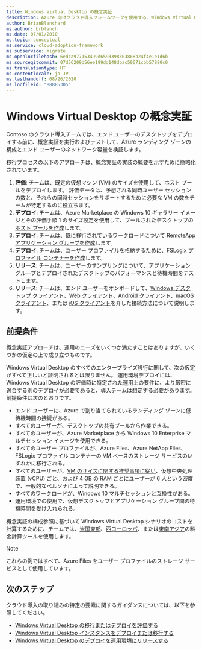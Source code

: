```yaml
---
title: Windows Virtual Desktop の概念実証
description: Azure 向けクラウド導入フレームワークを使用する、Windows Virtual Desktop の移行のベスト プラクティスについて説明します。これにより、複雑さを軽減し、移行プロセスを標準化することができます。
author: BrianBlanchard
ms.author: brblanch
ms.date: 07/01/2010
ms.topic: conceptual
ms.service: cloud-adoption-framework
ms.subservice: migrate
ms.openlocfilehash: 6edca977153499d6593398303808b24f4e1e1d6b
ms.sourcegitcommit: 07d56209d56ee199dd148dbac59671cbb57880c0
ms.translationtype: HT
ms.contentlocale: ja-JP
ms.lasthandoff: 08/26/2020
ms.locfileid: "88885305"
---
```

<!-- cSpell:ignore FSLogix onboards remoteapp macos -->

# <a name="windows-virtual-desktop-proof-of-concept"></a>Windows Virtual Desktop の概念実証

Contoso のクラウド導入チームでは、エンド ユーザーのデスクトップをデプロイする前に、概念実証を実行およびテストして、Azure ランディング ゾーンの構成とエンド ユーザーのネットワーク容量を検証します。

移行プロセスの以下のアプローチは、概念実証の実装の概要を示すために簡略化されています。

1. **評価**: チームは、既定の仮想マシン (VM) のサイズを使用して、ホスト プールをデプロイします。 評価データは、予想される同時ユーザー セッションの数と、それらの同時セッションをサポートするために必要な VM の数をチームが特定するのに役立ちます。
2. **デプロイ**: チームは、Azure Marketplace の Windows 10 ギャラリー イメージとその評価手順 1 のサイズ設定を使用して、プールされたデスクトップの[ホスト プールを作成](/azure/virtual-desktop/create-host-pools-azure-marketplace)します。
3. **デプロイ**: チームは、既に移行されているワークロードについて [RemoteApp アプリケーション グループを作成](/azure/virtual-desktop/manage-app-groups#create-a-remoteapp-group)します。
4. **デプロイ**: チームは、ユーザー プロファイルを格納するために、[FSLogix プロファイル コンテナーを作成](/azure/virtual-desktop/create-host-pools-user-profile)します。
5. **リリース**: チームは、ユーザーのサンプリングについて、アプリケーション グループとデプロイされたデスクトップのパフォーマンスと待機時間をテストします。
6. **リリース**: チームは、エンド ユーザーをオンボードして、[Windows デスクトップ クライアント](/azure/virtual-desktop/connect-windows-7-and-10)、[Web クライアント](/azure/virtual-desktop/connect-web)、[Android クライアント](/azure/virtual-desktop/connect-android)、[macOS クライアント](/azure/virtual-desktop/connect-macos)、または [iOS クライアント](/azure/virtual-desktop/connect-ios)を介した接続方法について説明します。

## <a name="assumptions"></a>前提条件

概念実証アプローチは、運用のニーズをいくつか満たすことはありますが、いくつかの仮定の上で成り立つものです。

Windows Virtual Desktop のすべてのエンタープライズ移行に関して、次の仮定がすべて正しいと証明されるとは限りません。 運用環境デプロイには、Windows Virtual Desktop の評価時に特定された運用上の要件に、より厳密に適合する別のデプロイが必要であると、導入チームは想定する必要があります。 前提条件は次のとおりです。

- エンド ユーザーに、Azure で割り当てられているランディング ゾーンに低待機時間の接続がある。
- すべてのユーザーが、デスクトップの共有プールから作業できる。
- すべてのユーザーが、Azure Marketplace から Windows&nbsp;10 Enterprise マルチセッション イメージを使用できる。
- すべてのユーザー プロファイルが、Azure Files、Azure NetApp Files、FSLogix プロファイル コンテナーの VM ベースのストレージ サービスのいずれかに移行される。
- すべてのユーザーが、[VM のサイズに関する推奨事項に従い](/windows-server/remote/remote-desktop-services/virtual-machine-recs#multi-session-recommendations)、仮想中央処理装置 (vCPU) ごと、および 4&nbsp;GB の RAM ごとにユーザーが 6 人という密度で、一般的なペルソナによって説明できる。
- すべてのワークロードが、Windows&nbsp;10 マルチセッションと互換性がある。
- 運用環境での使用で、仮想デスクトップとアプリケーション グループ間の待機時間を受け入れられる。

概念実証の構成参照に基づいて Windows Virtual Desktop シナリオのコストを計算するために、チームでは、[米国東部](https://azure.com/e/448606254c9a44f88798892bb8e0ef3c)、[西ヨーロッパ](https://azure.com/e/61a376d5f5a641e8ac31d1884ade9e55)、または[東南アジア](https://azure.com/e/7cf555068922461587d0aa99a476f926)の料金計算ツールを使用します。
> [!NOTE]
> これらの例ではすべて、Azure Files をユーザー プロファイルのストレージ サービスとして使用しています。

## <a name="next-steps"></a>次のステップ

クラウド導入の取り組みの特定の要素に関するガイダンスについては、以下を参照してください。

- [Windows Virtual Desktop の移行またはデプロイを評価する](./migrate-assess.md)
- [Windows Virtual Desktop インスタンスをデプロイまたは移行する](./migrate-deploy.md)
- [Windows Virtual Desktop のデプロイを運用環境にリリースする](./migrate-release.md)
